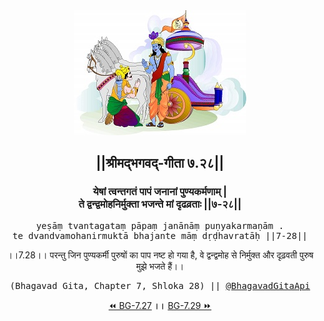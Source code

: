 <center><img src="../../asset/BG.png" alt="#API #bhagavadgitaapi #slok #nodejs #js #api #gitaapi #krishna #hinduism #vedic #ISKCON #shreemadbhagavadgita #technology"/>
<h2>||श्रीमद्‍भगवद्‍-गीता ७.२८||</h2>
<h3>येषां त्वन्तगतं पापं जनानां पुण्यकर्मणाम् |<br/>ते द्वन्द्वमोहनिर्मुक्ता भजन्ते मां दृढव्रताः ||७-२८||</h3>
<pre>yeṣāṃ tvantagataṃ pāpaṃ janānāṃ puṇyakarmaṇām .<br/>te dvandvamohanirmuktā bhajante māṃ dṛḍhavratāḥ ||7-28||</pre>
<p>।।7.28।। परन्तु जिन पुण्यकर्मी पुरुषों का पाप नष्ट हो गया है, वे द्वन्द्वमोह से निर्मुक्त और दृढ़वती पुरुष मुझे भजते हैं।।</p>
<pre>(Bhagavad Gita, Chapter 7, Shloka 28) || <a href="https://twitter.com/bhagavadgitaapi">@BhagavadGitaApi</a></pre><a href="../../7/27">⏪  BG-7.27</a><b>        ।।        </b><a href="../../7/29">BG-7.29  ⏩</a></center>